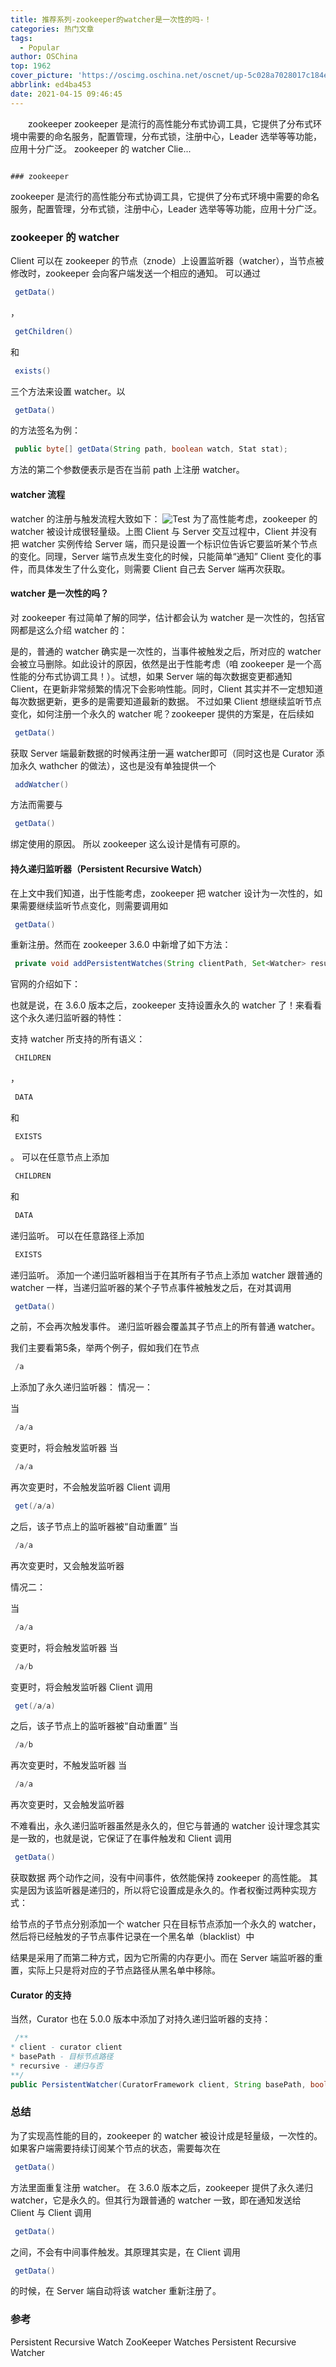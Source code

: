 ```yaml
---
title: 推荐系列-zookeeper的watcher是一次性的吗-！
categories: 热门文章
tags:
  - Popular
author: OSChina
top: 1962
cover_picture: 'https://oscimg.oschina.net/oscnet/up-5c028a7028017c184e80801312df1da8208.png'
abbrlink: ed4ba453
date: 2021-04-15 09:46:45
---
```


&emsp;&emsp;zookeeper zookeeper 是流行的高性能分布式协调工具，它提供了分布式环境中需要的命名服务，配置管理，分布式锁，注册中心，Leader 选举等等功能，应用十分广泛。 zookeeper 的 watcher Clie...
<!-- more -->

                                                                                                                                                                                        ### zookeeper 
zookeeper 是流行的高性能分布式协调工具，它提供了分布式环境中需要的命名服务，配置管理，分布式锁，注册中心，Leader 选举等等功能，应用十分广泛。 
### zookeeper 的 watcher 
Client 可以在 zookeeper 的节点（znode）上设置监听器（watcher），当节点被修改时，zookeeper 会向客户端发送一个相应的通知。 可以通过  
 ```java 
  getData()
  ``` 
 ， 
 ```java 
  getChildren()
  ``` 
  和  
 ```java 
  exists()
  ``` 
  三个方法来设置 watcher。以  
 ```java 
  getData()
  ``` 
  的方法签名为例： 
 
 ```java 
  public byte[] getData(String path, boolean watch, Stat stat);

  ``` 
  
方法的第二个参数便表示是否在当前 path 上注册 watcher。 
#### watcher 流程 
watcher 的注册与触发流程大致如下： ![Test](https://oscimg.oschina.net/oscnet/up-5c028a7028017c184e80801312df1da8208.png  'zookeeper的watcher是一次性的吗-！') 
为了高性能考虑，zookeeper 的 watcher 被设计成很轻量级。上图 Client 与 Server 交互过程中，Client 并没有把 watcher 实例传给 Server 端，而只是设置一个标识位告诉它要监听某个节点的变化。同理，Server 端节点发生变化的时候，只能简单“通知” Client 变化的事件，而具体发生了什么变化，则需要 Client 自己去 Server 端再次获取。 
#### watcher 是一次性的吗？ 
对 zookeeper 有过简单了解的同学，估计都会认为 watcher 是一次性的，包括官网都是这么介绍 watcher 的： 
 
是的，普通的 watcher 确实是一次性的，当事件被触发之后，所对应的 watcher 会被立马删除。如此设计的原因，依然是出于性能考虑（咱 zookeeper 是一个高性能的分布式协调工具！）。试想，如果 Server 端的每次数据变更都通知 Client，在更新非常频繁的情况下会影响性能。同时，Client 其实并不一定想知道每次数据更新，更多的是需要知道最新的数据。 不过如果 Client 想继续监听节点变化，如何注册一个永久的 watcher 呢？zookeeper 提供的方案是，在后续如  
 ```java 
  getData()
  ``` 
  获取 Server 端最新数据的时候再注册一遍 watcher即可（同时这也是 Curator 添加永久 wathcher 的做法），这也是没有单独提供一个  
 ```java 
  addWatcher()
  ``` 
  方法而需要与  
 ```java 
  getData()
  ``` 
  绑定使用的原因。 所以 zookeeper 这么设计是情有可原的。 
#### 持久递归监听器（Persistent Recursive Watch） 
在上文中我们知道，出于性能考虑，zookeeper 把 watcher 设计为一次性的，如果需要继续监听节点变化，则需要调用如  
 ```java 
  getData()
  ``` 
  重新注册。然而在 zookeeper 3.6.0 中新增了如下方法： 
 
 ```java 
  private void addPersistentWatches(String clientPath, Set<Watcher> result);

  ``` 
  
官网的介绍如下： 
 
也就是说，在 3.6.0 版本之后，zookeeper 支持设置永久的 watcher 了！来看看这个永久递归监听器的特性： 
 
 支持 watcher 所支持的所有语义： 
 ```java 
  CHILDREN
  ``` 
 ， 
 ```java 
  DATA
  ``` 
  和  
 ```java 
  EXISTS
  ``` 
 。 
 可以在任意节点上添加  
 ```java 
  CHILDREN
  ``` 
  和  
 ```java 
  DATA
  ``` 
  递归监听。 
 可以在任意路径上添加  
 ```java 
  EXISTS
  ``` 
  递归监听。 
 添加一个递归监听器相当于在其所有子节点上添加 watcher 
 跟普通的 watcher 一样，当递归监听器的某个子节点事件被触发之后，在对其调用  
 ```java 
  getData()
  ``` 
  之前，不会再次触发事件。 
 递归监听器会覆盖其子节点上的所有普通 watcher。 
 
我们主要看第5条，举两个例子，假如我们在节点  
 ```java 
  /a
  ``` 
  上添加了永久递归监听器： 
情况一： 
 
 当  
 ```java 
  /a/a
  ``` 
  变更时，将会触发监听器 
 当  
 ```java 
  /a/a
  ``` 
  再次变更时，不会触发监听器 
 Client 调用  
 ```java 
  get(/a/a)
  ``` 
  之后，该子节点上的监听器被“自动重置” 
 当  
 ```java 
  /a/a
  ``` 
  再次变更时，又会触发监听器 
 
情况二： 
 
 当  
 ```java 
  /a/a
  ``` 
  变更时，将会触发监听器 
 当  
 ```java 
  /a/b
  ``` 
  变更时，将会触发监听器 
 Client 调用  
 ```java 
  get(/a/a)
  ``` 
  之后，该子节点上的监听器被“自动重置” 
 当  
 ```java 
  /a/b
  ``` 
  再次变更时，不触发监听器 
 当  
 ```java 
  /a/a
  ``` 
  再次变更时，又会触发监听器 
 
不难看出，永久递归监听器虽然是永久的，但它与普通的 watcher 设计理念其实是一致的，也就是说，它保证了在事件触发和 Client 调用  
 ```java 
  getData()
  ``` 
  获取数据 两个动作之间，没有中间事件，依然能保持 zookeeper 的高性能。 其实是因为该监听器是递归的，所以将它设置成是永久的。作者权衡过两种实现方式： 
 
 给节点的子节点分别添加一个 watcher 
 只在目标节点添加一个永久的 watcher，然后将已经触发的子节点事件记录在一个黑名单（blacklist）中 
 
结果是采用了而第二种方式，因为它所需的内存更小。而在 Server 端监听器的重置，实际上只是将对应的子节点路径从黑名单中移除。 
#### Curator 的支持 
当然，Curator 也在 5.0.0 版本中添加了对持久递归监听器的支持： 
 
 ```java 
  /**
 * client - curator client
 * basePath - 目标节点路径
 * recursive - 递归与否
 **/
public PersistentWatcher(CuratorFramework client, String basePath, boolean recursive);

  ``` 
  
### 总结 
为了实现高性能的目的，zookeeper 的 watcher 被设计成是轻量级，一次性的。如果客户端需要持续订阅某个节点的状态，需要每次在  
 ```java 
  getData()
  ``` 
  方法里面重复注册 watcher。 在 3.6.0 版本之后，zookeeper 提供了永久递归 watcher，它是永久的。但其行为跟普通的 watcher 一致，即在通知发送给 Client 与 Client 调用  
 ```java 
  getData()
  ``` 
  之间，不会有中间事件触发。其原理其实是，在 Client 调用  
 ```java 
  getData()
  ``` 
  的时候，在 Server 端自动将该 watcher 重新注册了。 
### 参考 
Persistent Recursive Watch 
ZooKeeper Watches 
Persistent Recursive Watcher
                                        